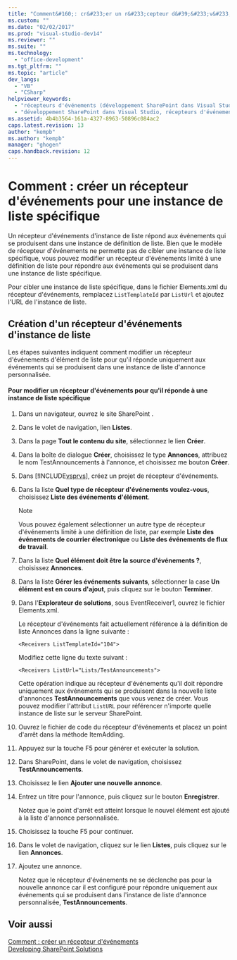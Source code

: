 ```yaml
---
title: "Comment&#160;: cr&#233;er un r&#233;cepteur d&#39;&#233;v&#233;nements pour une instance de liste sp&#233;cifique | Microsoft Docs"
ms.custom: ""
ms.date: "02/02/2017"
ms.prod: "visual-studio-dev14"
ms.reviewer: ""
ms.suite: ""
ms.technology: 
  - "office-development"
ms.tgt_pltfrm: ""
ms.topic: "article"
dev_langs: 
  - "VB"
  - "CSharp"
helpviewer_keywords: 
  - "récepteurs d'événements (développement SharePoint dans Visual Studio)"
  - "développement SharePoint dans Visual Studio, récepteurs d'événements"
ms.assetid: 4b4b3564-161a-4327-8963-50896c084ac2
caps.latest.revision: 13
author: "kempb"
ms.author: "kempb"
manager: "ghogen"
caps.handback.revision: 12
---
```

# Comment&#160;: cr&#233;er un r&#233;cepteur d&#39;&#233;v&#233;nements pour une instance de liste sp&#233;cifique
  Un récepteur d'événements d'instance de liste répond aux événements qui se produisent dans une instance de définition de liste.  Bien que le modèle de récepteur d'événements ne permette pas de cibler une instance de liste spécifique, vous pouvez modifier un récepteur d'événements limité à une définition de liste pour répondre aux événements qui se produisent dans une instance de liste spécifique.  
  
 Pour cibler une instance de liste spécifique, dans le fichier Elements.xml du récepteur d'événements, remplacez `ListTemplateId` par `ListUrl` et ajoutez l'URL de l'instance de liste.  
  
## Création d'un récepteur d'événements d'instance de liste  
 Les étapes suivantes indiquent comment modifier un récepteur d'événements d'élément de liste pour qu'il réponde uniquement aux événements qui se produisent dans une instance de liste d'annonce personnalisée.  
  
#### Pour modifier un récepteur d'événements pour qu'il réponde à une instance de liste spécifique  
  
1.  Dans un navigateur, ouvrez le site SharePoint .  
  
2.  Dans le volet de navigation, lien **Listes**.  
  
3.  Dans la page **Tout le contenu du site**, sélectionnez le lien **Créer**.  
  
4.  Dans la boîte de dialogue **Créer**, choisissez le type **Annonces**, attribuez le nom TestAnnouncements à l'annonce, et choisissez me bouton **Créer**.  
  
5.  Dans [!INCLUDE[vsprvs](../sharepoint/includes/vsprvs-md.md)], créez un projet de récepteur d'événements.  
  
6.  Dans la liste **Quel type de récepteur d'événements voulez\-vous**, choisissez **Liste des événements d'élément**.  
  
    > [!NOTE]  
    >  Vous pouvez également sélectionner un autre type de récepteur d'événements limité à une définition de liste, par exemple **Liste des événements de courrier électronique** ou **Liste des événements de flux de travail**.  
  
7.  Dans la liste **Quel élément doit être la source d'événements ?**, choisissez **Annonces**.  
  
8.  Dans la liste **Gérer les événements suivants**, sélectionner la case **Un élément est en cours d'ajout**, puis cliquez sur le bouton **Terminer**.  
  
9. Dans l'**Explorateur de solutions**, sous EventReceiver1, ouvrez le fichier Elements.xml.  
  
     Le récepteur d'événements fait actuellement référence à la définition de liste Annonces dans la ligne suivante :  
  
    ```  
    <Receivers ListTemplateId="104">  
    ```  
  
     Modifiez cette ligne du texte suivant :  
  
    ```  
    <Receivers ListUrl="Lists/TestAnnouncements">  
    ```  
  
     Cette opération indique au récepteur d'événements qu'il doit répondre uniquement aux événements qui se produisent dans la nouvelle liste d'annonces **TestAnnouncements** que vous venez de créer.  Vous pouvez modifier l'attribut `ListURL` pour référencer n'importe quelle instance de liste sur le serveur SharePoint.  
  
10. Ouvrez le fichier de code du récepteur d'événements et placez un point d'arrêt dans la méthode ItemAdding.  
  
11. Appuyez sur la touche F5 pour générer et exécuter la solution.  
  
12. Dans SharePoint, dans le volet de navigation, choisissez **TestAnnouncements**.  
  
13. Choisissez le lien **Ajouter une nouvelle annonce**.  
  
14. Entrez un titre pour l'annonce, puis cliquez sur le bouton **Enregistrer**.  
  
     Notez que le point d'arrêt est atteint lorsque le nouvel élément est ajouté à la liste d'annonce personnalisée.  
  
15. Choisissez la touche F5 pour continuer.  
  
16. Dans le volet de navigation, cliquez sur le lien **Listes**, puis cliquez sur le lien **Annonces**.  
  
17. Ajoutez une annonce.  
  
     Notez que le récepteur d'événements ne se déclenche pas pour la nouvelle annonce car il est configuré pour répondre uniquement aux événements qui se produisent dans l'instance de liste d'annonce personnalisée, **TestAnnouncements**.  
  
## Voir aussi  
 [Comment : créer un récepteur d'événements](../sharepoint/how-to-create-an-event-receiver.md)   
 [Developing SharePoint Solutions](../sharepoint/developing-sharepoint-solutions.md)  
  
  